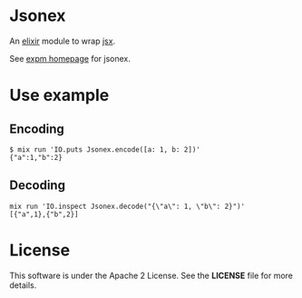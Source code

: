 # Jsonex

An [elixir](http://elixir-lang.org/) module to wrap [jsx](https://github.com/talentdeficit/jsx).

See [expm homepage](http://expm.co/jsonex) for jsonex.

# Use example

## Encoding

    $ mix run 'IO.puts Jsonex.encode([a: 1, b: 2])'
    {"a":1,"b":2}

## Decoding

    mix run 'IO.inspect Jsonex.decode("{\"a\": 1, \"b\": 2}")'
    [{"a",1},{"b",2}]

# License
This software is under the Apache 2 License. See the **LICENSE** file for more details.

